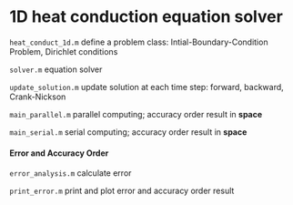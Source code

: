 # 1D heat conduction equation solver

`heat_conduct_1d.m` define a problem class: Intial-Boundary-Condition Problem, Dirichlet conditions

`solver.m` equation solver

`update_solution.m` update solution at each time step: forward, backward, Crank-Nickson

`main_parallel.m`  parallel computing; accuracy order result in **space**

`main_serial.m`  serial computing; accuracy order result in **space**

#### Error and Accuracy Order

`error_analysis.m` calculate error

`print_error.m` print and plot error and accuracy order result
